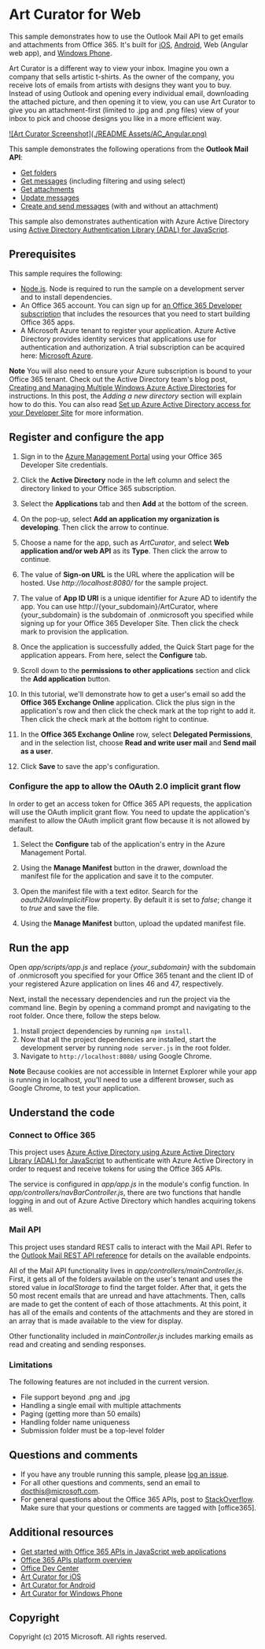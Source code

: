 # Art Curator for Web 

This sample demonstrates how to use the Outlook Mail API to get emails and attachments from Office 365. It's built for [iOS](https://github.com/OfficeDev/O365-iOS-ArtCurator), [Android](https://github.com/OfficeDev/O365-Android-ArtCurator), Web (Angular web app), and [Windows Phone](https://github.com/OfficeDev/O365-WinPhone-ArtCurator).

Art Curator is a different way to view your inbox. Imagine you own a company that sells artistic t-shirts. As the owner of the company, you receive lots of emails from artists with designs they want you to buy. Instead of using Outlook and opening every individual email, downloading the attached picture, and then opening it to view, you can use Art Curator to give you an attachment-first (limited to .jpg and .png files) view of your inbox to pick and choose designs you like in a more efficient way.

[![Art Curator Screenshot](./README Assets/AC_Angular.png)](https://youtu.be/4LOvkweDfhY "Click to see the sample in action.")

This sample demonstrates the following operations from the **Outlook Mail API**:
* [Get folders](https://msdn.microsoft.com/office/office365/APi/mail-rest-operations#GetFolders)
* [Get messages](https://msdn.microsoft.com/office/office365/APi/mail-rest-operations#Getmessages) (including filtering and using select) 
* [Get attachments](https://msdn.microsoft.com/office/office365/APi/mail-rest-operations#GetAttachments)
* [Update messages](https://msdn.microsoft.com/office/office365/APi/mail-rest-operations#Updatemessages)
* [Create and send messages](https://msdn.microsoft.com/office/office365/APi/mail-rest-operations#Sendmessages) (with and without an attachment) 

This sample also demonstrates authentication with Azure Active Directory using [Active Directory Authentication Library (ADAL) for JavaScript](https://github.com/AzureAD/azure-activedirectory-library-for-js).

<a name="prerequisites"></a>
## Prerequisites

This sample requires the following:
* [Node.js](https://nodejs.org/). Node is required to run the sample on a development server and to install dependencies. 
* An Office 365 account. You can sign up for [an Office 365 Developer subscription](http://aka.ms/ro9c62) that includes the resources that you need to start building Office 365 apps.
* A Microsoft Azure tenant to register your application. Azure Active Directory provides identity services that applications use for authentication and authorization. A trial subscription can be acquired here: [Microsoft Azure](http://aka.ms/jjm0q7).

**Note**  You will also need to ensure your Azure subscription is bound to your Office 365 tenant. Check out the Active Directory team's blog post, [Creating and Managing Multiple Windows Azure Active Directories](http://aka.ms/lrb3ln) for instructions. In this post, the *Adding a new directory* section will explain how to do this. You can also read [Set up Azure Active Directory access for your Developer Site](http://aka.ms/fv273q) for more information.

<a name="configure"></a>
## Register and configure the app

1. Sign in to the [Azure Management Portal](https://manage.windowsazure.com/) using your Office 365 Developer Site credentials.

2. Click the **Active Directory** node in the left column and select the directory linked to your Office 365 subscription.

3. Select the **Applications** tab and then **Add** at the bottom of the screen.

4. On the pop-up, select **Add an application my organization is developing**. Then click the arrow to continue. 

5. Choose a name for the app, such as *ArtCurator*, and select **Web application and/or web API** as its **Type**. Then click the arrow to continue.

6. The value of **Sign-on URL** is the URL where the application will be hosted. Use *http://localhost:8080/* for the sample project.

7. The value of **App ID URI** is a unique identifier for Azure AD to identify the app. You can use http://{your_subdomain}/ArtCurator, where {your_subdomain} is the subdomain of .onmicrosoft you specified while signing up for your Office 365 Developer Site. Then click the check mark to provision the application.

8. Once the application is successfully added, the Quick Start page for the application appears. From here, select the **Configure** tab.

9. Scroll down to the **permissions to other applications** section and click the **Add application** button.

10. In this tutorial, we'll demonstrate how to get a user's email so add the **Office 365 Exchange Online** application. Click the plus sign in the application's row and then click the check mark at the top right to add it. Then click the check mark at the bottom right to continue.

11. In the **Office 365 Exchange Online** row, select **Delegated Permissions**, and in the selection list, choose **Read and write user mail** and **Send mail as a user**.

12. Click **Save** to save the app's configuration.

### Configure the app to allow the OAuth 2.0 implicit grant flow

In order to get an access token for Office 365 API requests, the application will use the OAuth implicit grant flow. You need to update the application's manifest to allow the OAuth implicit grant flow because it is not allowed by default. 

1. Select the **Configure** tab of the application's entry in the Azure Management Portal. 

2. Using the **Manage Manifest** button in the drawer, download the manifest file for the application and save it to the computer.

3. Open the manifest file with a text editor. Search for the *oauth2AllowImplicitFlow* property. By default it is set to *false*; change it to *true* and save the file.

4. Using the **Manage Manifest** button, upload the updated manifest file.

<a name="run"></a>
## Run the app

Open *app/scripts/app.js* and replace *{your_subdomain}* with the subdomain of .onmicrosoft you specified for your Office 365 tenant and the client ID of your registered Azure application on lines 46 and 47, respectively. 

Next, install the necessary dependencies and run the project via the command line. Begin by opening a command prompt and navigating to the root folder. Once there, follow the steps below.

1. Install project dependencies by running ```npm install```.
2. Now that all the project dependencies are installed, start the development server by running ```node server.js``` in the root folder.
3. Navigate to ```http://localhost:8080/``` using Google Chrome.

**Note** Because cookies are not accessible in Internet Explorer while your app is running in localhost, you'll need to use a different browser, such as Google Chrome, to test your application.

<a name="understand"></a>
## Understand the code

### Connect to Office 365

This project uses [Azure Active Directory using Azure Active Directory Library (ADAL) for JavaScript](https://github.com/AzureAD/azure-activedirectory-library-for-js) to authenticate with Azure Active Directory in order to request and receive tokens for using the Office 365 APIs.

The service is configured in *app/app.js* in the module's config function. In *app/controllers/navBarController.js*, there are two functions that handle logging in and out of Azure Active Directory which handles acquiring tokens as well. 

### Mail API

This project uses standard REST calls to interact with the Mail API. Refer to the [Outlook Mail REST API reference](https://msdn.microsoft.com/en-us/office/office365/api/mail-rest-operations) for details on the available endpoints.

All of the Mail API functionality lives in *app/controllers/mainController.js*. First, it gets all of the folders available on the user's tenant and uses the stored value in *localStorage* to find the target folder. After that, it gets the 50 most recent emails that are unread and have attachments. Then, calls are made to get the content of each of those attachments. At this point, it has all of the emails and contents of the attachments and they are stored in an array that is made available to the view for display.

Other functionality included in *mainController.js* includes marking emails as read and creating and sending responses. 

### Limitations

The following features are not included in the current version.

* File support beyond .png and .jpg
* Handling a single email with multiple attachments
* Paging (getting more than 50 emails)
* Handling folder name uniqueness
* Submission folder must be a top-level folder

<a name="questions-and-comments"></a>
## Questions and comments

- If you have any trouble running this sample, please [log an issue](https://github.com/OfficeDev/O365-Angular-Art-Curator/issues).
- For all other questions and comments, send an email to [docthis@microsoft.com](mailto:docthis@microsoft.com?subject=Feedback%20on%20Art%20Curator%20for%20Angular).
- For general questions about the Office 365 APIs, post to [StackOverflow](http://stackoverflow.com/). Make sure that your questions or comments are tagged with [office365].
  
<a name="additional-resources"></a>
## Additional resources

* [Get started with Office 365 APIs in JavaScript web applications](http://aka.ms/get-started-with-js)
* [Office 365 APIs platform overview](http://msdn.microsoft.com/office/office365/howto/platform-development-overview)
* [Office Dev Center](http://dev.office.com/)
* [Art Curator for iOS](https://github.com/OfficeDev/O365-iOS-ArtCurator)
* [Art Curator for Android](https://github.com/OfficeDev/O365-Android-ArtCurator)
* [Art Curator for Windows Phone](https://github.com/OfficeDev/O365-WinPhone-ArtCurator)

## Copyright
Copyright (c) 2015 Microsoft. All rights reserved.